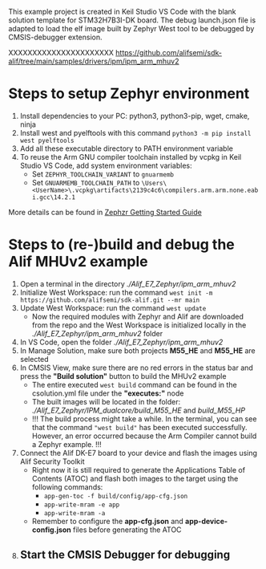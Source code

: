 This example project is created in Keil Studio VS Code with the blank solution template for STM32H7B3I-DK board. The debug launch.json file is adapted to load the elf image built by Zephyr West tool to be debugged by CMSIS-debugger extension.

XXXXXXXXXXXXXXXXXXXXXX https://github.com/alifsemi/sdk-alif/tree/main/samples/drivers/ipm/ipm_arm_mhuv2

# Steps to setup Zephyr environment
1. Install dependencies to your PC: python3, python3-pip, wget, cmake, ninja
2. Install west and pyelftools with this command ```python3 -m pip install west pyelftools``` 
3. Add all these executable directory to PATH environment variable
4. To reuse the Arm GNU compiler toolchain installed by vcpkg in Keil Studio VS Code, add system environment variables:
   - Set ```ZEPHYR_TOOLCHAIN_VARIANT``` to ```gnuarmemb```
   - Set ```GNUARMEMB_TOOLCHAIN_PATH``` to ```\Users\<UserName>\.vcpkg\artifacts\2139c4c6\compilers.arm.arm.none.eabi.gcc\14.2.1```

More details can be found in [Zephzr Getting Started Guide](https://docs.zephyrproject.org/latest/develop/getting_started/index.html)

# Steps to (re-)build and debug the Alif MHUv2 example
1. Open a terminal in the directory *./Alif_E7_Zephyr/ipm_arm_mhuv2*
2. Initialize West Workspace: run the command ```west init -m https://github.com/alifsemi/sdk-alif.git --mr main```
3. Update West Workspace: run the command ```west update```
   - Now the required modules with Zephyr and Alif are downloaded from the repo and the West Workspace is initialized locally in the *./Alif_E7_Zephyr/ipm_arm_mhuv2* folder
4. In VS Code, open the folder *./Alif_E7_Zephyr/ipm_arm_mhuv2*
5. In Manage Solution, make sure both projects **M55_HE** and **M55_HE** are selected
6. In CMSIS View, make sure there are no red errors in the status bar and press the **"Build solution"** button to build the MHUv2 example
   - The entire executed ```west build``` command can be found in the csolution.yml file under the **"executes:"** node
   - The built images will be located in the folder: *./Alif_E7_Zephyr/IPM_dualcore/build_M55_HE* and *build_M55_HP*
   - !!! The build process might take a while. In the terminal, you can see that the command ```"west build"``` has been executed successfully. However, an error occurred because the Arm Compiler cannot build a Zephyr example. !!!
7. Connect the Alif DK-E7 board to your device and flash the images using Alif Security Toolkit
   - Right now it is still required to generate the Applications Table of Contents (ATOC) and flash both images to the target using the following commands:
      - ```app-gen-toc -f build/config/app-cfg.json```
      - ```app-write-mram -e app```
      - ```app-write-mram -a```
   - Remember to configure the **app-cfg.json** and **app-device-config.json** files before generating the ATOC
8. Start the CMSIS Debugger for debugging
   - 

